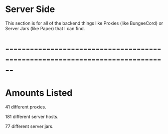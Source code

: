 # Server Side

This section is for all of the backend things like Proxies (like BungeeCord) or Server Jars (like Paper) that I can find.

# ------------------------------------------------------------------------------
# Amounts Listed

41 different proxies.

181 different server hosts.

77 different server jars.
